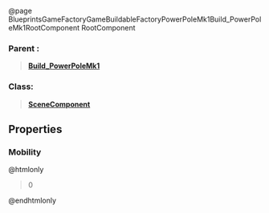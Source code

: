 @page BlueprintsGameFactoryGameBuildableFactoryPowerPoleMk1Build_PowerPoleMk1RootComponent RootComponent
### Parent :
<b><a href="_blueprints_game_factory_game_buildable_factory_power_pole_mk1_build__power_pole_mk1.html"><blockquote>Build_PowerPoleMk1</blockquote></a></b>
### Class:
<b><a href="_class_script_scene_component.html"><blockquote>SceneComponent</blockquote></a></b>
## Properties
### Mobility
@htmlonly
<blockquote>0</blockquote>
@endhtmlonly

